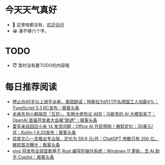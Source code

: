 # 今天天气真好
- 👋 这里啥都没有，[欢迎访问](https://zhangfeng-ola.github.io/)
- 😭 凑不够六个字。
<!---
- 👀 I’m interested in ...
- 🌱 I’m currently learning ...
- 💞️ I’m looking to collaborate on ...
- 📫 How to reach me ...
- 😇 I'm doing something ...

--->

# TODO 
- 😇 暂时没有要TODO的内容哦

<!---
zhangfeng-ola/zhangfeng-ola is a ✨ special ✨ repository because its `README.md` (this file) appears on your GitHub profile.
You can click the Preview link to take a look at your changes.
--->

# 每日推荐阅读
<!-- BLOG-POST-LIST:START -->
- [停止向45岁以上骑手派单，美团辟谣；特斯拉为约1.1万名德国工人加薪4%；TypeScript 5.3 RC发布｜极客头条](https://blog.csdn.net/weixin_39786569/article/details/134260210)
- [余承东何小鹏隔空「互怼」，车圈大佬热议 AEB；马斯克的 AI 大模型来了；OpenAI 首届开发者大会被“剧透”｜极客头条](https://blog.csdn.net/weixin_39786569/article/details/134239369)
- [雷军亲自回应小米 14 发烫问题；Office AI 开启预购！微软定价：30美元/月；Kotlin 1.9.20发布｜极客头条](https://blog.csdn.net/weixin_39786569/article/details/134196284)
- [百度文心一言推出专业版，定价为 59.9 元/月；ChatGPT 参数只有 200 亿，微软首次曝光｜极客头条](https://blog.csdn.net/weixin_39786569/article/details/134175488)
- [vivo 将发布全球首款基于 Rust 编写的操作系统；Windows 11 更新，含 AI 助手 Copilot｜极客头条](https://blog.csdn.net/weixin_39786569/article/details/134158448)
<!-- BLOG-POST-LIST:END -->


<!-- CROWDIN-TRANSLATIONS-PROGRESS-ACTION-START -->
<!-- CROWDIN-TRANSLATIONS-PROGRESS-ACTION-END -->
